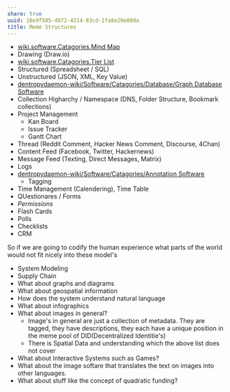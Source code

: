 ```yaml
---
share: true
uuid: 18e9f505-d972-4314-83cd-2fa8e20e00da
title: Meme Structures
---
```

* [wiki.software.Catagories.Mind Map](/undefined)
* Drawing (Draw.io)
* [wiki.software.Catagories.Tier List](/undefined)
* Structured (Spreadsheet / SQL)
* Unstructured (JSON, XML, Key Value)
* [dentropydaemon-wiki/Software/Catagories/Database/Graph Database Software](/undefined)
* Collection Higharchy / Namespace (DNS, Folder Structure, Bookmark collections)
* Project Management
	* Kan Board
	* Issue Tracker
	* Gantt Chart
* Thread (Reddit Comment, Hacker News Comment, Discourse, 4Chan)
* Content Feed (Facebook, Twitter, Hackernews)
* Message Feed (Texting, Direct Messages, Matrix)
* Logs
* [dentropydaemon-wiki/Software/Catagories/Annotation Software](/undefined)
  * Tagging
* Time Management (Calendering), Time Table
* QUestionares / Forms
* *Permissions*
* Flash Cards
* Polls
* Checklists
* CRM

So if we are going to codify the human experience what parts of the world would not fit nicely into these model's

* System Modeling
* Supply Chain
* What about graphs and diagrams
* What about geospatial information
* How does the system understand natural language
* What about infographics
* What about images in general?
  * Image's in general are just a collection of metadata. They are tagged, they have descriptions, they each have a unique position in the meme pool of DID(Decentralized Identitie's)
  * There is Spatial Data and understanding which the above list does not cover
* What about Interactive Systems such as Games?
* What about the image softare that translates the text on images into other languages.
* What about stuff like the concept of quadratic funding?
